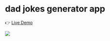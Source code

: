 # dad jokes generator app

👉 [Live Demo](https://thanh-luan-nguyen.github.io/dad-jokes-app/)

<img src="https://github.com/thanh-luan-nguyen/thanh-luan-nguyen/blob/main/project_preview_gifs/udemy/Dad%20Jokes%20App.gif"/>

